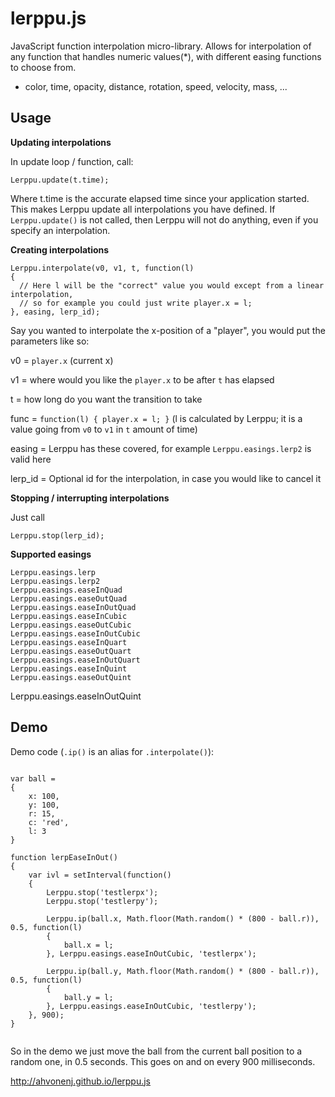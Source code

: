 # lerppu.js

JavaScript function interpolation micro-library. Allows for interpolation of any function that handles numeric values(*), with different easing functions to choose from.

* color, time, opacity, distance, rotation, speed, velocity, mass, ...

## Usage

**Updating interpolations**

In update loop / function, call:

```
Lerppu.update(t.time);
```

Where t.time is the accurate elapsed time since your application started. This makes Lerppu update all interpolations you have defined. If `Lerppu.update()` is not called, then Lerppu will not do anything, even if you specify an interpolation.

**Creating interpolations**

```
Lerppu.interpolate(v0, v1, t, function(l)
{
  // Here l will be the "correct" value you would except from a linear interpolation,
  // so for example you could just write player.x = l;
}, easing, lerp_id);
```

Say you wanted to interpolate the x-position of a "player", you would put the parameters like so:

v0 = `player.x` (current x)

v1 = where would you like the `player.x` to be after `t` has elapsed

t = how long do you want the transition to take

func = `function(l) { player.x = l; }` (l is calculated by Lerppu; it is a value going from `v0` to `v1` in `t` amount of time)

easing = Lerppu has these covered, for example `Lerppu.easings.lerp2` is valid here

lerp_id = Optional id for the interpolation, in case you would like to cancel it

**Stopping / interrupting interpolations**

Just call

```
Lerppu.stop(lerp_id);
```

**Supported easings**

```
Lerppu.easings.lerp
Lerppu.easings.lerp2
Lerppu.easings.easeInQuad
Lerppu.easings.easeOutQuad
Lerppu.easings.easeInOutQuad
Lerppu.easings.easeInCubic
Lerppu.easings.easeOutCubic
Lerppu.easings.easeInOutCubic
Lerppu.easings.easeInQuart
Lerppu.easings.easeOutQuart
Lerppu.easings.easeInOutQuart
Lerppu.easings.easeInQuint
Lerppu.easings.easeOutQuint

```
Lerppu.easings.easeInOutQuint

## Demo

Demo code (`.ip()` is an alias for `.interpolate()`):

```

var ball =
{
	x: 100,
	y: 100,
	r: 15,
	c: 'red',
	l: 3
}

function lerpEaseInOut()
{
	var ivl = setInterval(function()
	{
		Lerppu.stop('testlerpx');
		Lerppu.stop('testlerpy');

		Lerppu.ip(ball.x, Math.floor(Math.random() * (800 - ball.r)), 0.5, function(l)
		{
			ball.x = l;
		}, Lerppu.easings.easeInOutCubic, 'testlerpx');

		Lerppu.ip(ball.y, Math.floor(Math.random() * (800 - ball.r)), 0.5, function(l)
		{
			ball.y = l;
		}, Lerppu.easings.easeInOutCubic, 'testlerpy');
	}, 900);
}
			
```

So in the demo we just move the ball from the current ball position to a random one, in 0.5 seconds. This goes on and on every 900 milliseconds.

http://ahvonenj.github.io/lerppu.js
